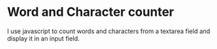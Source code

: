 # Word and Character counter
I use javascript to count words and characters from a textarea field and display it in an input field.

